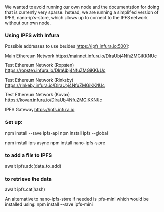 We wanted to avoid running our own node and the documentation for doing that is currently very sparse.
Instead, we are running a simplified version of IPFS, nano-ipfs-store, which allows up to connect to the IPFS network without our own node.

### Using IPFS with Infura

Possible addresses to use besides https://ipfs.infura.io:5001: 

Main Ethereum Network
https://mainnet.infura.io/DlraUbj4NfuZMGiKKNUc 

Test Ethereum Network (Ropsten)
https://ropsten.infura.io/DlraUbj4NfuZMGiKKNUc 

Test Ethereum Network (Rinkeby)
https://rinkeby.infura.io/DlraUbj4NfuZMGiKKNUc 

Test Ethereum Network (Kovan)
https://kovan.infura.io/DlraUbj4NfuZMGiKKNUc 

IPFS Gateway
https://ipfs.infura.io 


### Set up:

npm install --save ipfs-api
npm install ipfs --global

npm install ipfs async
npm install nano-ipfs-store

### to add a file to IPFS
await ipfs.add(data_to_add)

### to retrieve the data
await ipfs.cat(hash)


An alternative to nano-ipfs-store if needed is ipfs-mini which would be installed using:
npm install --save ipfs-mini

